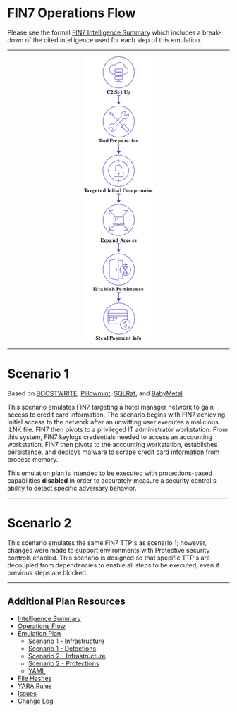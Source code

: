 # FIN7 Operations Flow

Please see the formal [FIN7 Intelligence Summary](/Enterprise/fin7/Intelligence_Summary.md) which includes a break-down of the cited intelligence used for each step of this emulation.

---

<p align="center">
  <img src="/Enterprise/fin7/Emulation_Plan/OpFlow_Diagram.png" />
</p>

---

# Scenario 1

Based on [BOOSTWRITE](https://attack.mitre.org/software/S0415//), [Pillowmint](https://attack.mitre.org/software/S0517/), [SQLRat](https://attack.mitre.org/software/S0390/), and [BabyMetal](https://www.fireeye.com/blog/threat-research/2018/08/fin7-pursuing-an-enigmatic-and-evasive-global-criminal-operation.html)

This scenario emulates FIN7 targeting a hotel manager network to gain access to credit card information. The scenario begins with FIN7 achieving initial access to the network after an unwitting user executes a malicious .LNK file. FIN7 then pivots to a privileged IT administrator workstation. From this system, FIN7 keylogs credentials needed to access an accounting workstation. FIN7 then pivots to the accounting workstation, establishes persistence, and deploys malware to scrape credit card information from process memory.

This emulation plan is intended to be executed with protections-based capabilities **disabled** in order to accurately measure a security control's ability to detect specific adversary behavior.

---

# Scenario 2
This scenario emulates the same FIN7 TTP's as scenario 1; however, changes were made to support environments with Protective security controls enabled. This scenario is designed so that specific TTP's are decoupled from dependencies to enable all steps to be executed, even if previous steps are blocked.

---

## Additional Plan Resources

- [Intelligence Summary](../Intelligence_Summary.md)
- [Operations Flow](../Operations_Flow.md)
- [Emulation Plan](../Emulation_Plan)
  - [Scenario 1 - Infrastructure](../Emulation_Plan/Scenario_1/Infrastructure.md)
  - [Scenario 1 - Detections](../Emulation_Plan/Scenario_1)
  - [Scenario 2 - Infrastructure](../Emulation_Plan/Scenario_2/Infrastructure.md)
  - [Scenario 2 - Protections](../Emulation_Plan/Scenario_2)
  - [YAML](../Emulation_Plan/yaml)
- [File Hashes](../hashes)
- [YARA Rules](../yara-rules)
- [Issues](https://github.com/attackevals/ael/issues)
- [Change Log](../CHANGE_LOG.md)
